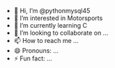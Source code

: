 - 👋 Hi, I’m @pythonmysql45
- 👀 I’m interested in Motorsports 
- 🌱 I’m currently learning C
- 💞️ I’m looking to collaborate on ...
- 📫 How to reach me ...
- 😄 Pronouns: ...
- ⚡ Fun fact: ...

<!---
pythonmysql45/pythonmysql45 is a ✨ special ✨ repository because its `README.md` (this file) appears on your GitHub profile.
You can click the Preview link to take a look at your changes.
--->
